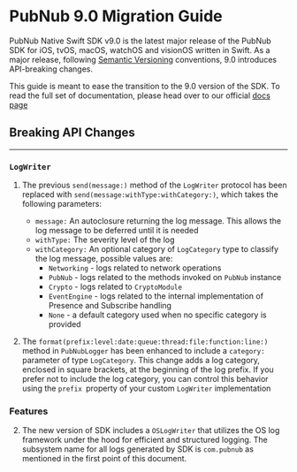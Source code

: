 # PubNub 9.0 Migration Guide

PubNub Native Swift SDK v9.0 is the latest major release of the PubNub SDK for iOS, tvOS, macOS, watchOS and visionOS written in Swift. As a major release, following [Semantic Versioning](https://semver.org/) conventions, 9.0 introduces API-breaking changes.

This guide is meant to ease the transition to the 9.0 version of the SDK. To read the full set of documentation, please head over to our official [docs page](https://www.pubnub.com/docs/swift-native/pubnub-swift-sdk)

## Breaking API Changes
___

### `LogWriter`

1. The previous `send(message:)` method of the `LogWriter` protocol has been replaced with `send(message:withType:withCategory:)`, which takes the following parameters:

    - `message:` An autoclosure returning the log message. This allows the log message to be deferred until it is needed
    - `withType:` The severity level of the log
    - `withCategory:` An optional category of `LogCategory` type to classify the log message, possible values are:
       - `Networking` - logs related to network operations  
       - `PubNub` - logs related to the methods invoked on `PubNub` instance
       - `Crypto` - logs related to `CryptoModule`
       - `EventEngine` - logs related to the internal implementation of Presence and Subscribe handling
       - `None` - a default category used when no specific category is provided

2. The `format(prefix:level:date:queue:thread:file:function:line:)` method in `PubNubLogger` has been enhanced to include a `category:` parameter of type `LogCategory`. This change adds a log category, enclosed in square brackets, at the beginning of the log prefix. If you prefer not to include the log category, you can control this behavior using the `prefix `property of your custom `LogWriter` implementation

### Features

2. The new version of SDK includes a `OSLogWriter` that utilizes the OS log framework under the hood for efficient and structured logging. The subsystem name for all logs generated by SDK is `com.pubnub` as mentioned in the first point of this document.
